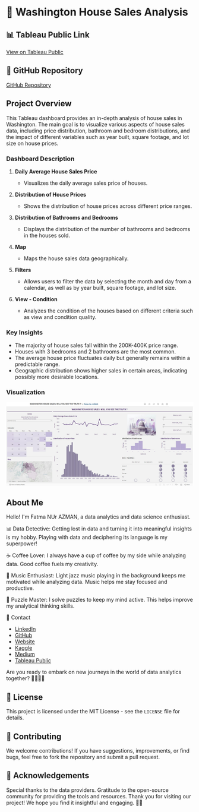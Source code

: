 # 🏡 Washington House Sales Analysis

## 📊 Tableau Public Link
[View on Tableau Public](https://public.tableau.com/app/profile/fatma.nur.azman/viz/WASHINGTONHOUSESALESWILLYOUSEETHETRUTH/WASHINGTONHOUSESALESWILLYOUSEETHETRUTH)

## 📁 GitHub Repository
[GitHub Repository](https://github.com/Fatma-Nur-Azman/DATAVIZ__Projects-/tree/main/TABLEAU/TABLEAU_02__Washington_hose_sales)

## Project Overview

This Tableau dashboard provides an in-depth analysis of house sales in Washington. The main goal is to visualize various aspects of house sales data, including price distribution, bathroom and bedroom distributions, and the impact of different variables such as year built, square footage, and lot size on house prices.

### Dashboard Description

1. **Daily Average House Sales Price**
   - Visualizes the daily average sales price of houses.

2. **Distribution of House Prices**
   - Shows the distribution of house prices across different price ranges.

3. **Distribution of Bathrooms and Bedrooms**
   - Displays the distribution of the number of bathrooms and bedrooms in the houses sold.

4. **Map**
   - Maps the house sales data geographically.

5. **Filters**
   - Allows users to filter the data by selecting the month and day from a calendar, as well as by year built, square footage, and lot size.

6. **View - Condition**
   - Analyzes the condition of the houses based on different criteria such as view and condition quality.

### Key Insights

- The majority of house sales fall within the 200K-400K price range.
- Houses with 3 bedrooms and 2 bathrooms are the most common.
- The average house price fluctuates daily but generally remains within a predictable range.
- Geographic distribution shows higher sales in certain areas, indicating possibly more desirable locations.

### Visualization

![Washington House Sales](https://github.com/Fatma-Nur-Azman/DATAVIZ__Projects-/blob/main/TABLEAU/TABLEAU_02__Washington_hose_sales/01_WASHINGTON%20HOUSE%20SALES.jpeg?raw=true)

## About Me

Hello! I'm Fatma NUr AZMAN, a data analytics and data science enthusiast.

📊 Data Detective: Getting lost in data and turning it into meaningful insights is my hobby. Playing with data and deciphering its language is my superpower!

☕ Coffee Lover: I always have a cup of coffee by my side while analyzing data. Good coffee fuels my creativity.

🎵 Music Enthusiast: Light jazz music playing in the background keeps me motivated while analyzing data. Music helps me stay focused and productive.

🧩 Puzzle Master: I solve puzzles to keep my mind active. This helps improve my analytical thinking skills.

📧 Contact

- [LinkedIn](https://www.linkedin.com/in/fatma-nur-azman/)
- [GitHub](https://github.com/Fatma-Nur-Azman)
- [Website](https://fatmanurazman.vercel.app/)
- [Kaggle](https://www.kaggle.com/fnurazman)
- [Medium](https://medium.com/@azmanfnur)
- [Tableau Public](https://public.tableau.com/app/profile/fatma.nur.azman/vizzes)
  
Are you ready to embark on new journeys in the world of data analytics together? 🚴‍♀️🚴‍♂️

## 📜 License

This project is licensed under the MIT License - see the `LICENSE` file for details.



## 🤝 Contributing
We welcome contributions! If you have suggestions, improvements, or find bugs, feel free to fork the repository and submit a pull request.

## 🌟 Acknowledgements
Special thanks to the data providers.
Gratitude to the open-source community for providing the tools and resources.
Thank you for visiting our project! We hope you find it insightful and engaging. 👩‍💼
